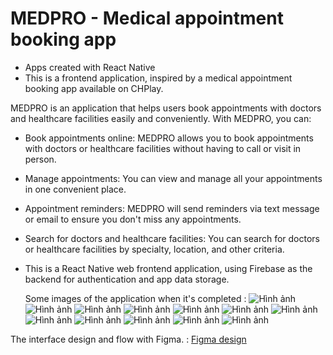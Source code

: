 # MEDPRO - Medical appointment booking app

- Apps created with React Native
- This is a frontend application, inspired by a medical appointment booking app available on CHPlay. 

MEDPRO is an application that helps users book appointments with doctors and healthcare facilities easily and conveniently. With MEDPRO, you can:

- Book appointments online: MEDPRO allows you to book appointments with doctors or healthcare facilities without having to call or visit in person.
- Manage appointments: You can view and manage all your appointments in one convenient place.
- Appointment reminders: MEDPRO will send reminders via text message or email to ensure you don't miss any appointments.
- Search for doctors and healthcare facilities: You can search for doctors or healthcare facilities by specialty, location, and other criteria.

- This is a React Native web frontend application, using Firebase as the backend for authentication and app data storage.

  Some images of the application when it's completed :
  ![Hình ảnh](demo/login.png)
  ![Hình ảnh](demo/home1.png)
  ![Hình ảnh](demo/signup.png)
  ![Hình ảnh](demo/home1.1.png)
  ![Hình ảnh](demo/home1.1.png)
  ![Hình ảnh](demo/home1.3.png)
  ![Hình ảnh](demo/home1.4.png)
  ![Hình ảnh](demo/home1.5.png)
  ![Hình ảnh](demo/home1.6.png)
  ![Hình ảnh](demo/home1.8.png)
  ![Hình ảnh](demo/home2.1.png)
  ![Hình ảnh](demo/home2.2.png)

  
The interface design and flow with Figma. : [Figma design](https://www.figma.com/file/21qLRrr323UojS8J9Pc97d/MEDPRO---%C4%90%E1%BA%B7t-l%E1%BB%8Bch-kh%C3%A1m-b%E1%BB%87nh?type=design&node-id=0%3A1&mode=design&t=zdGoH4KtDCj521t9-1) 
